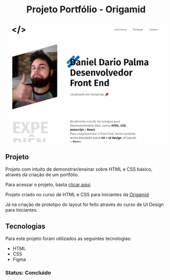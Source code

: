 <h1 align="center"> Projeto Portfólio  - Origamid </h1>
<p align="center">
  <img src="./img/port.jpg" width="500" >
</p>

## Projeto

Projeto com intuito de demonstrar/ensinar sobre HTML e CSS básico, através da criação de um portfólio.

Para acessar o projeto, basta <a href="https://danieldpalma.github.io/portfolio-origamid/" target="_blank">clicar aqui</a>.

Projeto criado no curso de HTML e CSS para Iniciantes da [Origamid]('https://www.instagram.com/origamid').

Já na criação de prototipo do layout foi feito através do curso de UI Design para Iniciantes.

## Tecnologias

Para este projeto foram utilizados as seguintes tecnologias:

- HTML
- CSS
- Figma

### Status: Concluido
